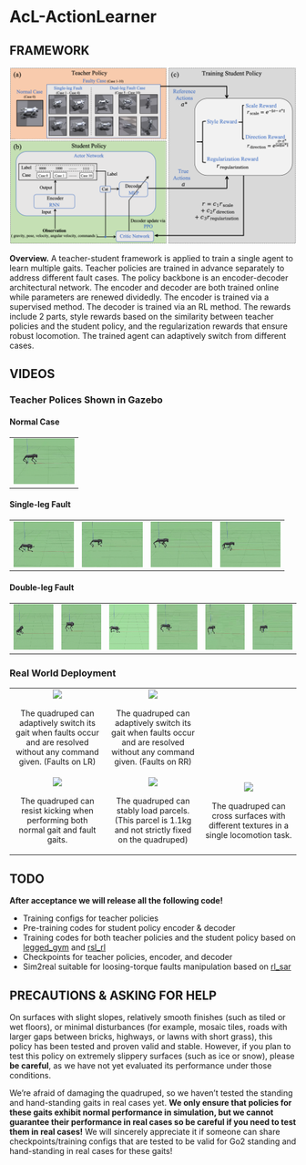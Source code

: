 # AcL-ActionLearner

## FRAMEWORK

![Overview](video&pics/framework.png)

**Overview.** A teacher-student framework is applied to train a single agent to learn multiple gaits. 
Teacher policies are trained in advance separately to address different fault cases. The policy backbone 
is an encoder-decoder architectural network. The encoder and decoder are both trained online while parameters 
are renewed dividedly. The encoder is trained via a supervised method. The decoder is trained via an RL method. 
The rewards include 2 parts, style rewards based on the similarity between teacher policies and the student policy, 
and the regularization rewards that ensure robust locomotion. The trained agent can adaptively switch from different cases.


## VIDEOS

### Teacher Polices Shown in Gazebo

#### Normal Case
<table width="100%">
    <tr>
        <td align="left" colspan="6">
            <img src="video&pics/re0.gif" height="80px">
        </td>
    </tr>
</table>

#### Single-leg Fault
<table width="100%">
    <tr>
        <td align="left"><img src="video&pics/re1.gif" height="80px"></td>
        <td align="left"><img src="video&pics/re2.gif" height="80px"></td>
        <td align="left"><img src="video&pics/re3.gif" height="80px"></td>
        <td align="left"><img src="video&pics/re4.gif" height="80px"></td>
    </tr>
</table>

#### Double-leg Fault
<table width="100%">
    <tr>
        <td align="left"><img src="video&pics/re5.gif" height="80px"></td>
        <td align="left"><img src="video&pics/re6.gif" height="80px"></td>
        <td align="left"><img src="video&pics/re7.gif" height="80px"></td>
        <td align="left"><img src="video&pics/re8.gif" height="80px"></td>
        <td align="left"><img src="video&pics/re9.gif" height="80px"></td>
        <td align="left"><img src="video&pics/re10.gif" height="80px"></td>
    </tr>
</table>


### Real World Deployment

<table align="center">
    <tr>
        <td align="center" width="33%">
            <img src="video&pics/LR.gif" width="100%" height="auto">
            <p>The quadruped can adaptively switch its gait when faults occur and are resolved without any command given. (Faults on LR)</p>
        </td>
        <td align="center" width="33%">
            <img src="video&pics/RR.gif" width="100%" height="auto">
            <p>The quadruped can adaptively switch its gait when faults occur and are resolved without any command given. (Faults on RR)</p>
        </td>
    </tr>
    <tr>
        <td align="center" width="33%">
            <img src="video&pics/KICKING.gif" width="100%" height="auto">
            <p>The quadruped can resist kicking when performing both normal gait and fault gaits.</p>
        </td>
        <td align="center" width="33%">
            <img src="video&pics/LOADING.gif" width="100%" height="auto">
            <p>The quadruped can stably load parcels. (This parcel is 1.1kg and not strictly fixed on the quadruped)</p>
        </td>
        <td align="center" width="33%">
            <img src="video&pics/CROSS.gif" width="100%" height="auto">
            <p>The quadruped can cross surfaces with different textures in a single locomotion task.</p>
        </td>
    </tr>
</table>



## TODO

**After acceptance we will release all the following code!**

- Training configs for teacher policies
- Pre-training codes for student policy encoder & decoder
- Training codes for both teacher policies and the student policy based on [legged_gym](https://github.com/leggedrobotics/legged_gym) and [rsl_rl](https://github.com/leggedrobotics/rsl_rl)
- Checkpoints for teacher policies, encoder, and decoder
- Sim2real suitable for loosing-torque faults manipulation based on [rl_sar](https://github.com/fan-ziqi/rl_sar)

## PRECAUTIONS & ASKING FOR HELP

On surfaces with slight slopes, relatively smooth finishes (such as tiled or wet floors), or minimal disturbances (for example, mosaic tiles, roads with larger gaps between bricks, highways, or lawns with short grass), this policy has been tested and proven valid and stable. However, if you plan to test this policy on extremely slippery surfaces (such as ice or snow), please **be careful**, as we have not yet evaluated its performance under those conditions.

We’re afraid of damaging the quadruped, so we haven’t tested the standing and hand-standing gaits in real cases yet. **We only ensure that policies for these gaits exhibit normal performance in simulation, but we cannot guarantee their performance in real cases so be careful if you need to test them in real cases!**  We will sincerely appreciate it if someone can share checkpoints/training configs that are tested to be valid for Go2 standing and hand-standing in real cases for these gaits!

